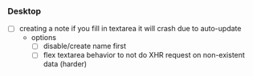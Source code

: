 ### Desktop
- [ ] creating a note if you fill in textarea it will crash due to auto-update
    - options
        - [ ] disable/create name first
        - [ ] flex textarea behavior to not do XHR request on non-existent data (harder)